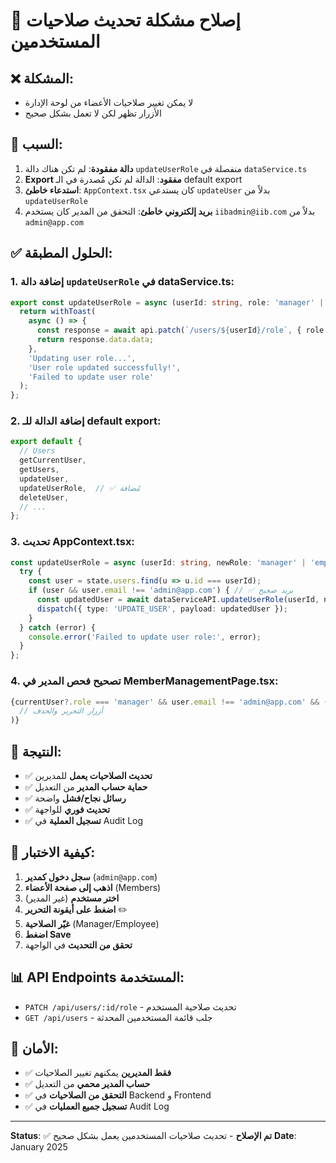 # 🔧 إصلاح مشكلة تحديث صلاحيات المستخدمين

## ❌ **المشكلة:**
- لا يمكن تغيير صلاحيات الأعضاء من لوحة الإدارة
- الأزرار تظهر لكن لا تعمل بشكل صحيح

## 🎯 **السبب:**
1. **دالة مفقودة**: لم تكن هناك دالة `updateUserRole` منفصلة في `dataService.ts`
2. **Export مفقود**: الدالة لم تكن مُصدرة في الـ default export
3. **استدعاء خاطئ**: `AppContext.tsx` كان يستدعي `updateUser` بدلاً من `updateUserRole`
4. **بريد إلكتروني خاطئ**: التحقق من المدير كان يستخدم `iibadmin@iib.com` بدلاً من `admin@app.com`

## ✅ **الحلول المطبقة:**

### 1. **إضافة دالة `updateUserRole` في dataService.ts:**
```typescript
export const updateUserRole = async (userId: string, role: 'manager' | 'employee'): Promise<User> => {
  return withToast(
    async () => {
      const response = await api.patch(`/users/${userId}/role`, { role });
      return response.data.data;
    },
    'Updating user role...',
    'User role updated successfully!',
    'Failed to update user role'
  );
};
```

### 2. **إضافة الدالة للـ default export:**
```typescript
export default {
  // Users
  getCurrentUser,
  getUsers,
  updateUser,
  updateUserRole,  // ✅ مُضافة
  deleteUser,
  // ...
};
```

### 3. **تحديث AppContext.tsx:**
```typescript
const updateUserRole = async (userId: string, newRole: 'manager' | 'employee') => {
  try {
    const user = state.users.find(u => u.id === userId);
    if (user && user.email !== 'admin@app.com') { // ✅ بريد صحيح
      const updatedUser = await dataServiceAPI.updateUserRole(userId, newRole); // ✅ دالة صحيحة
      dispatch({ type: 'UPDATE_USER', payload: updatedUser });
    }
  } catch (error) {
    console.error('Failed to update user role:', error);
  }
};
```

### 4. **تصحيح فحص المدير في MemberManagementPage.tsx:**
```typescript
{currentUser?.role === 'manager' && user.email !== 'admin@app.com' && (
  // أزرار التحرير والحذف
)}
```

## 🚀 **النتيجة:**
- ✅ **تحديث الصلاحيات يعمل** للمديرين
- ✅ **حماية حساب المدير** من التعديل
- ✅ **رسائل نجاح/فشل** واضحة
- ✅ **تحديث فوري** للواجهة
- ✅ **تسجيل العملية** في Audit Log

## 🧪 **كيفية الاختبار:**
1. **سجل دخول كمدير** (`admin@app.com`)
2. **اذهب إلى صفحة الأعضاء** (Members)
3. **اختر مستخدم** (غير المدير)
4. **اضغط على أيقونة التحرير** ✏️
5. **غيّر الصلاحية** (Manager/Employee)
6. **اضغط Save**
7. **تحقق من التحديث** في الواجهة

## 📊 **API Endpoints المستخدمة:**
- `PATCH /api/users/:id/role` - تحديث صلاحية المستخدم
- `GET /api/users` - جلب قائمة المستخدمين المحدثة

## 🔐 **الأمان:**
- ✅ **فقط المديرين** يمكنهم تغيير الصلاحيات
- ✅ **حساب المدير محمي** من التعديل
- ✅ **التحقق من الصلاحيات** في Backend و Frontend
- ✅ **تسجيل جميع العمليات** في Audit Log

---
**Status**: ✅ **تم الإصلاح** - تحديث صلاحيات المستخدمين يعمل بشكل صحيح
**Date**: January 2025 